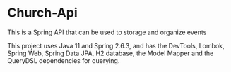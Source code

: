 # Church-Api
This is a Spring API that can be used to storage and organize events

This project uses Java 11 and Spring 2.6.3, and has the DevTools, Lombok, Spring Web, Spring Data JPA, H2 database, the Model Mapper
and the QueryDSL dependencies for querying.
